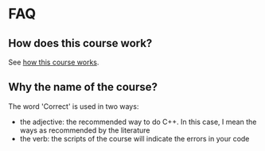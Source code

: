 # FAQ

## How does this course work?

See [how this course works](how_this_course_works.md).

## Why the name of the course?

The word 'Correct' is used in two ways:

 * the adjective: the recommended way to do C++. In this case, I mean the ways as recommended by the literature
 * the verb: the scripts of the course will indicate the errors in your code 


